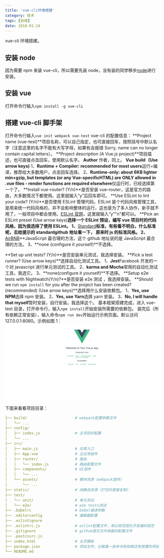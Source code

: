 ```yaml
---
title: 'vue-cli环境搭建'
category: 技术
tags: [前端]
date: 2018-01-24
---
```


vue-cli 环境搭建。

<!-- more -->

## 安装 node

因为需要 npm 来装 vue-cli，所以需要先装 node，没有装的同学移步[node](../node)进行安装。

## 安装 vue

打开命令行输入`npm install -g vue-cli`

## 搭建 vue-cli 脚手架

打开命令行输入`vue init webpack vue-test`
vue-cli 的配置信息：
**Project name (vue-test)**项目名称，可以自己指定，也可直接回车，按照括号中默认名字（注意这里的名字不能有大写字母，如果有会报错 Sorry, name can no longer contain capital letters）。
**Project description (A Vue.js project)**项目描述，也可直接点击回车，使用默认名字。
**Author** 作者，同上。
**Vue build（Use arrow keys)**
1、**Runtime + Compiler: recommended for most users**运行+编译，推荐给大多数用户，点击回车选择。
2、**Runtime-only: about 6KB lighter min+gzip, but templates (or any Vue-specificHTML) are ONLY allowed in .vue files - render functions are required elsewhere**仅运行时，已经选择第一个了。
**Install vue-router? (Y/n)**是否安装 vue-router，这是官方的路由，大多数情况下都使用。这里就输入“y”后回车即可。
**Use ESLint to lint your code? (Y/n)**是否使用 ESLint 管理代码，ESLint 是个代码风格管理工具，是用来统一代码风格的，并不会影响整体的运行，这也是为了多人协作，新手就不用了，一般项目中都会使用。[ESLint 官网](https://eslint.org/)，这里就输入“y”"n"都可以。
**Pick an ESLint preset (Use arrow keys)**选择一个 ESLint 预设，编写 vue 项目时的代码风格，因为我选择了使用 ESLint。
1、**[Standard](https://github.com/feross/standard)**标准，有些看不明白，什么标准呢，去给提示的 standardgithub 地址看一下， 原来时 js 的标准风格。
2、**[AirBNB](https://github.com/airbnb/javascript)**JavaScript 最合理的方法，这个 github 地址说的是 JavaScript 最合理的方法。
3、**none (configure it yourself)**不选择。

**Set up unit tests? (Y/n)**是否安装单元测试，我选择安装。
**Pick a test runner? (Use arrow keys)**选择自动化测试工具。
1、**Jest**Facebook 开发的一个对 javascript 进行单元测试的工具。
2、**karma and Mocha**常用的自动化测试工具，我选它。
3、**none(configure it yourself)**不选择。
**Setup e2e tests with Nightwatch(Y/n)?**是否安装 e2e 测试 ，我选择安装。
**Should we run `npm install` for you after the project has been created? (recommended) (Use arrow keys)**选择用什么安装依赖包。
1、**Yes, use NPM**选择 npm 安装。
2、**Yes, use Yarn**选择 yarn 安装。
3、**No, I will handle that myself**暂时安装，自行安装。我选择这个。
基本框架搭建完成，进入 vue-test 目录，打开命令行，输入`npm install`开始安装所需要的依赖包。
装完后（所有依赖正常安装），输入命令`npm run dev`开始运行示例页面。默认访问 127.0.0.1:8080。示例如图 1：
![图1](../../img/2018/1-25-12.png)

下面来看看项目目录：

```yml
├── build/                      # webpack配置参数文件
│   └── ...
├── config/
│   ├── index.js                # 主项目的配置
│   └── ...
├── src/
│   ├── main.js                 # 应用入口
│   ├── App.vue                 # 主应用组件
│   ├── router/                 # 路由
│   │   └── index.js            # 路由配置文件
│   ├── components/             # UI组件
│   │   └── ...
│   └── assets/                 # 模块资源（webpack提供）
│       └── ...
├── static/                     # 纯静态资源（打包时直接复制）
├── test/
│   └── unit/                   # 单元测试
│   └── e2e/                    # e2e tests测试
├── .babelrc                    # babel编译参数
├── .editorconfig               # 编辑器配置
├── .eslintignore
├── .eslintrc.js                # eslint配置文件，用以规范团队开发编码规范
├── .gitignore                  # github提交文件屏蔽的配置文件
├── .postcssrc.js
├── index.html                  # 主页模板
├── package.json                # 项目文件，记载着一些命令和依赖还有简要的项目描述信息
└── README.md
```
